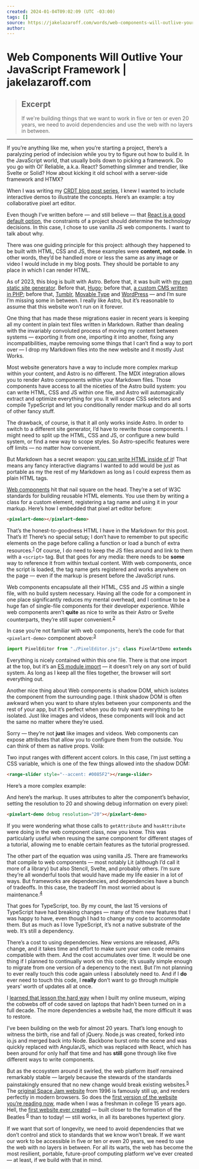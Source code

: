 ```yaml
---
created: 2024-01-04T09:02:09 (UTC -03:00)
tags: []
source: https://jakelazaroff.com/words/web-components-will-outlive-your-javascript-framework/
author: 
---
```


# Web Components Will Outlive Your JavaScript Framework | jakelazaroff.com

> ## Excerpt
> If we're building things that we want to work in five or ten or even 20 years, we need to avoid dependencies and use the web with no layers in between.

---
If you’re anything like me, when you’re starting a project, there’s a paralyzing period of indecision while you try to figure out how to build it. In the JavaScript world, that usually boils down to picking a framework. Do you go with Ol’ Reliable, a.k.a. React? Something slimmer and trendier, like Svelte or Solid? How about kicking it old school with a server-side framework and HTMX?

When I was writing my [CRDT blog post series](https://jakelazaroff.com/words/an-interactive-intro-to-crdts/), I knew I wanted to include interactive demos to illustrate the concepts. Here’s an example: a toy collaborative pixel art editor.

Even though I’ve written before — and still believe — that [React is a good default option](https://jakelazaroff.com/words/no-one-ever-got-fired-for-choosing-react/), the constraints of a project should determine the technology decisions. In this case, I chose to use vanilla JS web components. I want to talk about why.

There was one guiding principle for this project: although they happened to be built with HTML, CSS and JS, these examples were **content, not code**. In other words, they’d be handled more or less the same as any image or video I would include in my blog posts. They should be portable to any place in which I can render HTML.

As of 2023, this blog is built with Astro. Before that, it was built with [my own static site generator](https://jake.museum/jakelazaroff-v5/). Before that, [Hugo](https://jake.museum/jakenyc-v3/); before that, [a custom CMS written in PHP](https://jake.museum/jakelazaroff-blog/); before that, [Tumblr](https://jake.museum/hexnut-v5/), [Movable Type](https://jake.museum/hexnut-v4/) and [WordPress](https://jake.museum/mlingojones/) — and I’m sure I’m missing some in between. I really like Astro, but it’s reasonable to assume that this website won’t run on it forever.

One thing that has made these migrations easier in recent years is keeping all my content in plain text files written in Markdown. Rather than dealing with the invariably convoluted process of moving my content between systems — exporting it from one, importing it into another, fixing any incompatibilities, maybe removing some things that I can’t find a way to port over — I drop my Markdown files into the new website and it mostly Just Works.

Most website generators have a way to include more complex markup within your content, and Astro is no different. The MDX integration allows you to render Astro components within your Markdown files. Those components have access to all the niceties of the Astro build system: you can write HTML, CSS and JS within one file, and Astro will automagically extract and optimize everything for you. It will scope CSS selectors and compile TypeScript and let you conditionally render markup and do all sorts of other fancy stuff.

The drawback, of course, is that it all only works inside Astro. In order to switch to a different site generator, I’d have to rewrite those components. I might need to split up the HTML, CSS and JS, or configure a new build system, or find a new way to scope styles. So Astro-specific features were off limits — no matter how convenient.

But Markdown has a secret weapon: [you can write HTML inside of it](https://daringfireball.net/projects/markdown/syntax#html)! That means any fancy interactive diagrams I wanted to add would be just as portable as my the rest of my Markdown as long as I could express them as plain HTML tags.

[Web components](https://developer.mozilla.org/en-US/docs/Web/API/Web_Components) hit that nail square on the head. They’re a set of W3C standards for building reusable HTML elements. You use them by writing a class for a custom element, registering a tag name and using it in your markup. Here’s how I embedded that pixel art editor before:

```html
<pixelart-demo></pixelart-demo>
```

That’s the honest-to-goodness HTML I have in the Markdown for this post. That’s it! There’s no special setup; I don’t have to remember to put specific elements on the page before calling a function or load a bunch of extra resources.<sup><a href="https://jakelazaroff.com/words/web-components-will-outlive-your-javascript-framework/#user-content-fn-cheating" id="user-content-fnref-cheating" data-footnote-ref="" aria-describedby="footnote-label" data-astro-cid-bi7aps5f="" role="button">1</a></sup> Of course, I do need to keep the JS files around and link to them with a `<script>` tag. But that goes for any media: there needs to be **some** way to reference it from within textual content. With web components, once the script is loaded, the tag name gets registered and works anywhere on the page — even if the markup is present before the JavaScript runs.

Web components encapsulate all their HTML, CSS and JS within a single file, with no build system necessary. Having all the code for a component in one place significantly reduces my mental overhead, and I continue to be a huge fan of single-file components for their developer experience. While web components aren’t **quite** as nice to write as their Astro or Svelte counterparts, they’re still super convenient.<sup><a href="https://jakelazaroff.com/words/web-components-will-outlive-your-javascript-framework/#user-content-fn-frameworks" id="user-content-fnref-frameworks" data-footnote-ref="" aria-describedby="footnote-label" data-astro-cid-bi7aps5f="" role="button">2</a></sup>

In case you’re not familiar with web components, here’s the code for that `<pixelart-demo>` component above:<sup><a href="https://jakelazaroff.com/words/web-components-will-outlive-your-javascript-framework/#user-content-fn-abridged" id="user-content-fnref-abridged" data-footnote-ref="" aria-describedby="footnote-label" data-astro-cid-bi7aps5f="" role="button">3</a></sup>

```js
import PixelEditor from "./PixelEditor.js"; class PixelArtDemo extends HTMLElement { constructor() { super(); this.shadow = this.attachShadow({ mode: "closed" }); this.render(); const resolution = Number(this.getAttribute("resolution")) || 100; const size = { w: resolution, h: resolution }; const alice = new PixelEditor(this.shadow.querySelector("#alice"), size); const bob = new PixelEditor(this.shadow.querySelector("#bob"), size); alice.debug = bob.debug = this.hasAttribute("debug"); } render() { this.shadow.innerHTML = ` <div class="wrapper"> <canvas class="canvas" id="alice"></canvas> <canvas class="canvas" id="bob"></canvas> <input class="color" type="color" value="#000000" /> </div> <style> .wrapper { display: grid; grid-template-columns: 1fr 1fr; grid-template-rows: 1fr auto; gap: 1rem; margin: 2rem 0 3rem; } .canvas { grid-row: 1; width: 100%; aspect-ratio: 1 / 1; border: 0.25rem solid #eeeeee; border-radius: 0.25rem; cursor: crosshair; } .color { grid-column: 1 / span 2; } </style> `; } } customElements.define("pixelart-demo", PixelArtDemo);
```

Everything is nicely contained within this one file. There is that one import at the top, but it’s an [ES module import](https://developer.mozilla.org/en-US/docs/Web/JavaScript/Guide/Modules) — it doesn’t rely on any sort of build system. As long as I keep all the files together, the browser will sort everything out.

Another nice thing about Web components is shadow DOM, which isolates the component from the surrounding page. I think shadow DOM is often awkward when you want to share styles between your components and the rest of your app, but it’s perfect when you do truly want everything to be isolated. Just like images and videos, these components will look and act the same no matter where they’re used.

Sorry — they’re not **just** like images and videos. Web components can expose attributes that allow you to configure them from the outside. You can think of them as native props. Voilà:

Two input ranges with different accent colors. In this case, I’m just setting a CSS variable, which is one of the few things allowed into the shadow DOM:

```html
<range-slider style="--accent: #0085F2"></range-slider>
```

Here’s a more complex example:

And here’s the markup. It uses attributes to alter the component’s behavior, setting the resolution to 20 and showing debug information on every pixel:

```html
<pixelart-demo debug resolution="20"></pixelart-demo>
```

If you were wondering what those calls to `getAttribute` and `hasAttribute` were doing in the web component class, now you know. This was particularly useful when reusing the same component for different stages of a tutorial, allowing me to enable certain features as the tutorial progressed.

The other part of the equation was using vanilla JS. There are frameworks that compile to web components — most notably Lit (although I’d call it more of a library) but also Stencil, Svelte, and probably others. I’m sure they’re all wonderful tools that would have made my life easier in a lot of ways. But frameworks are dependencies, and dependencies have a bunch of tradeoffs. In this case, the tradeoff I’m most worried about is maintenance.<sup><a href="https://jakelazaroff.com/words/web-components-will-outlive-your-javascript-framework/#user-content-fn-vendoring" id="user-content-fnref-vendoring" data-footnote-ref="" aria-describedby="footnote-label" data-astro-cid-bi7aps5f="" role="button">4</a></sup>

That goes for TypeScript, too. By my count, the last 15 versions of TypeScript have had breaking changes — many of them new features that I was happy to have, even though I had to change my code to accommodate them. But as much as I love TypeScript, it’s not a native substrate of the web. It’s still a dependency.

There’s a cost to using dependencies. New versions are released, APIs change, and it takes time and effort to make sure your own code remains compatible with them. And the cost accumulates over time. It would be one thing if I planned to continually work on this code; it’s usually simple enough to migrate from one version of a depenency to the next. But I’m not planning to ever really touch this code again unless I absolutely need to. And if I **do** ever need to touch this code, I **really** don’t want to go through multiple years’ worth of updates all at once.

I [learned that lesson the hard way](https://jakelazaroff.com/words/preserving-the-web/) when I built my online museum, wiping the cobwebs off of code saved on laptops that hadn’t been turned on in a full decade. The more dependencies a website had, the more difficult it was to restore.

I’ve been building on the web for almost 20 years. That’s long enough to witness the birth, rise and fall of jQuery. Node.js was created, forked into io.js and merged back into Node. Backbone burst onto the scene and was quickly replaced with AngularJS, which was replaced with React, which has been around for only half that time and has **still** gone through like five different ways to write components.

But as the ecosystem around it swirled, the web platform itself remained remarkably stable — largely because the stewards of the standards painstakingly ensured that no new change would break existing websites.<sup><a href="https://jakelazaroff.com/words/web-components-will-outlive-your-javascript-framework/#user-content-fn-smooshgate" id="user-content-fnref-smooshgate" data-footnote-ref="" aria-describedby="footnote-label" data-astro-cid-bi7aps5f="" role="button">5</a></sup> The [original Space Jam website](https://www.spacejam.com/1996/) from 1996 is famously still up, and renders perfectly in modern browsers. So does the [first version of the website you’re reading now](https://jake.museum/jakelazaroff-v1/), made when I was a freshman in college 15 years ago. Hell, the [first website ever created](http://info.cern.ch/hypertext/WWW/TheProject.html) — built closer to the formation of the Beatles <sup><a href="https://jakelazaroff.com/words/web-components-will-outlive-your-javascript-framework/#user-content-fn-moonlanding" id="user-content-fnref-moonlanding" data-footnote-ref="" aria-describedby="footnote-label" data-astro-cid-bi7aps5f="" role="button">6</a></sup> than to today! — still works, in all its barebones hypertext glory.

If we want that sort of longevity, we need to avoid dependencies that we don’t control and stick to standards that we know won’t break. If we want our work to be accessible in five or ten or even 20 years, we need to use the web with no layers in between. For all its warts, the web has become the most resilient, portable, future-proof computing platform we’ve ever created — at least, if we build with that in mind.

